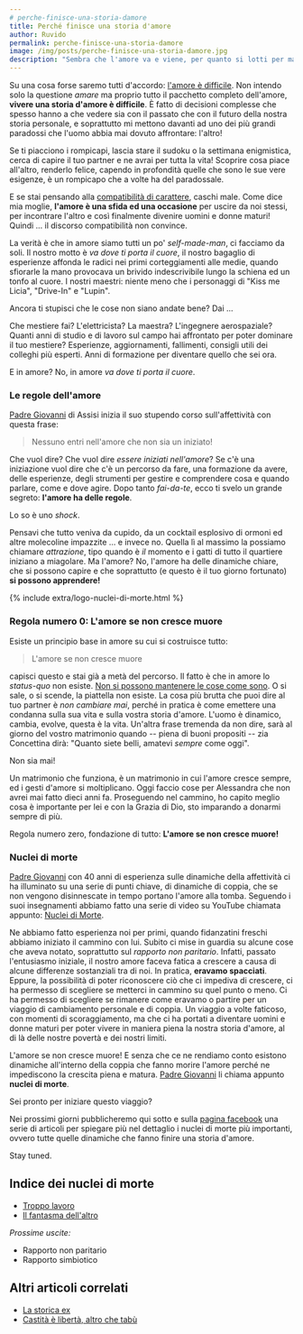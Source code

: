 ```yaml
---
# perche-finisce-una-storia-damore
title: Perché finisce una storia d'amore
author: Ruvido
permalink: perche-finisce-una-storia-damore
image: /img/posts/perche-finisce-una-storia-damore.jpg
description: "Sembra che l'amore va e viene, per quanto si lotti per mantenerlo, sempre ci sfugge dalle mani. Se sei qui a leggere, sai cosa intendo. Ora la domanda è: come è possibile che sia finita?!"
---
```


Su una cosa forse saremo tutti d'accordo: [l'amore è difficile](http://5p2p.it/2015/01/27/stare-insieme-e-difficile.html). Non intendo solo la questione _amare_ ma proprio tutto il pacchetto completo dell'amore, **vivere una storia d'amore è difficile**. È fatto di decisioni complesse che spesso hanno a che vedere sia con il passato che con il futuro della nostra storia personale, e soprattutto mi mettono davanti ad uno dei più grandi paradossi che l'uomo abbia mai dovuto affrontare: l'altro!


Se ti piacciono i rompicapi, lascia stare il sudoku o la settimana enigmistica, cerca di capire il tuo partner e ne avrai per tutta la vita! Scoprire cosa piace all'altro, renderlo felice, capendo in profondità quelle che sono le sue vere esigenze, è un rompicapo che a volte ha del paradossale.

E se stai pensando alla [compatibilità di carattere](http://5p2p.it/per-incompatibilita-di-carattere), caschi male. Come dice mia moglie, **l'amore è una sfida ed una occasione** per uscire da noi stessi, per incontrare l'altro e così finalmente divenire uomini e donne maturi! Quindi ... il discorso compatibilità non convince.

La verità è che in amore siamo tutti un po' _self-made-man_, ci facciamo da soli. Il nostro motto è _va dove ti porta il cuore_, il nostro bagaglio di esperienze affonda le radici nei primi corteggiamenti alle medie, quando sfiorarle la mano provocava un brivido indescrivibile lungo la schiena ed un tonfo al cuore. I nostri maestri: niente meno che i personaggi di "Kiss me Licia", "Drive-In" e "Lupin".

Ancora ti stupisci che le cose non siano andate bene? Dai ...

Che mestiere fai? L'elettricista? La maestra? L'ingegnere aerospaziale? Quanti anni di studio e di lavoro sul campo hai affrontato per poter dominare il tuo mestiere? Esperienze, aggiornamenti, fallimenti, consigli utili dei colleghi più esperti. Anni di formazione per diventare quello che sei ora.

E in amore? No, in amore _va dove ti porta il cuore_.

### Le regole dell'amore

[Padre Giovanni](https://www.amazon.it/gp/product/8827005781/ref=as_li_ss_tl?ie=UTF8&camp=3370&creative=24114&creativeASIN=8827005781&linkCode=as2&tag=5pani2pesci-21) di Assisi inizia il suo stupendo corso sull'affettività con questa frase:

> Nessuno entri nell'amore che non sia un iniziato!

Che vuol dire? Che vuol dire _essere iniziati nell'amore_? Se c'è una iniziazione vuol dire che c'è un percorso da fare, una formazione da avere, delle esperienze, degli strumenti per gestire e comprendere cosa e quando parlare, come e dove agire. Dopo tanto _fai-da-te_, ecco ti svelo un grande segreto: **l'amore ha delle regole**.

Lo so è uno _shock_.

Pensavi che tutto veniva da cupido, da un cocktail esplosivo di ormoni ed altre molecoline impazzite ... e invece no. Quella lì al massimo la possiamo chiamare _attrazione_, tipo quando è _il_ momento e i gatti di tutto il quartiere iniziano a miagolare. Ma l'amore? No, l'amore ha delle dinamiche chiare, che si possono capire e che soprattutto (e questo è il tuo giorno fortunato) **si possono apprendere!**

{% include extra/logo-nuclei-di-morte.html %}

### Regola numero 0: L'amore se non cresce muore

Esiste un principio base in amore su cui si costruisce tutto:

> L'amore se non cresce muore

capisci questo e stai già a metà del percorso. Il fatto è che in amore lo _status-quo_ non esiste. [Non si possono mantenere le cose come sono](http://5p2p.it/che-coppia-sei). O si sale, o si scende, la piattella non esiste. La cosa più brutta che puoi dire al tuo partner è _non cambiare mai_, perché in pratica è come emettere una condanna sulla sua vita e sulla vostra storia d'amore. L'uomo è dinamico, cambia, evolve, questa è la vita. Un'altra frase tremenda da non dire, sarà al giorno del vostro matrimonio quando -- piena di buoni propositi -- zia Concettina dirà: "Quanto siete belli, amatevi _sempre_ come oggi".

Non sia mai!

Un matrimonio che funziona, è un matrimonio in cui l'amore cresce sempre, ed i gesti d'amore si moltiplicano. Oggi faccio cose per Alessandra che non avrei mai fatto dieci anni fa. Proseguendo nel cammino, ho capito meglio cosa è importante per lei e con la Grazia di Dio, sto imparando a donarmi sempre di più.

Regola numero zero, fondazione di tutto: **L'amore se non cresce muore!**

### Nuclei di morte

[Padre Giovanni](https://www.amazon.it/gp/product/8827005781/ref=as_li_ss_tl?ie=UTF8&camp=3370&creative=24114&creativeASIN=8827005781&linkCode=as2&tag=5pani2pesci-21) con 40 anni di esperienza sulle dinamiche della affettività ci ha illuminato su una serie di punti chiave, di dinamiche di coppia, che se non vengono disinnescate in tempo portano l'amore alla tomba. Seguendo i suoi insegnamenti abbiamo fatto una serie di video su YouTube chiamata appunto: [Nuclei di Morte](https://www.youtube.com/watch?v=u59tO73vYbE&list=PLeN1Oviv2DpmP2bpuAeqLY7ioiDLMzvvK).

Ne abbiamo fatto esperienza noi per primi, quando fidanzatini freschi abbiamo iniziato il cammino con lui. Subito ci mise in guardia su alcune cose che aveva notato, soprattutto sul _rapporto non paritario_. Infatti, passato l'entusiasmo iniziale, il nostro amore faceva fatica a crescere a causa di alcune differenze sostanziali tra di noi. In pratica, **eravamo spacciati**. Eppure, la possibilità di poter riconoscere ciò che ci impediva di crescere, ci ha permesso di scegliere se metterci in cammino su quel punto o meno. Ci ha permesso di scegliere se rimanere come eravamo o partire per un viaggio di cambiamento personale e di coppia. Un viaggio a volte faticoso, con momenti di scoraggiamento, ma che ci ha portati a diventare uomini e donne maturi per poter vivere in maniera piena la nostra storia d'amore, al di là delle nostre povertà e dei nostri limiti.

L'amore se non cresce muore! E senza che ce ne rendiamo conto esistono dinamiche all'interno della coppia che fanno morire l'amore perché ne impediscono la crescita piena e matura. [Padre Giovanni](https://www.amazon.it/gp/product/8827005781/ref=as_li_ss_tl?ie=UTF8&camp=3370&creative=24114&creativeASIN=8827005781&linkCode=as2&tag=5pani2pesci-21) li chiama appunto **nuclei di morte**.

Sei pronto per iniziare questo viaggio?

Nei prossimi giorni pubblicheremo qui sotto e sulla [pagina facebook](https://www.facebook.com/5pani2pesci/) una serie di articoli per spiegare più nel dettaglio i nuclei di morte più importanti, ovvero tutte quelle dinamiche che fanno finire una storia d'amore.

Stay tuned.

## Indice dei nuclei di morte

- [Troppo lavoro](http://5p2p.it/ndm-troppo-lavoro)
- [Il fantasma dell'altro](http://5p2p.it/ndm-il-fantasma-dell-altro)

_Prossime uscite:_

- Rapporto non paritario
- Rapporto simbiotico

## Altri articoli correlati

- [La storica ex](http://5p2p.it/2014/02/03/il-fantasma-dell-altro.html)
- [Castità è libertà, altro che tabù](http://5p2p.it/2013/05/10/castita-liberta.html)
